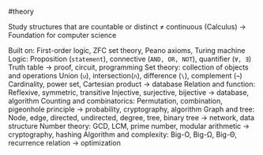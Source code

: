 #theory 

Study structures that are countable or distinct $\neq$ continuous (Calculus)
-> Foundation for computer science

Built on: First-order logic, ZFC set theory, Peano axioms, Turing machine
	Logic:
		Proposition (`statement`), connective (`AND, OR, NOT`), quantifier (`∀, ∃`)
		Truth table
		-> proof, circuit, programming
	Set theory: collection of objects and operations
		Union (`∪`), intersection(`∩`), difference (`\`), complement (`¬`)
		Cardinality, power set, Cartesian product
		-> database
	Relation and function:
		Reflexive, symmetric, transitive
		Injective, surjective, bijective
		-> database, algorithm
	Counting and combinatorics:
		Permutation, combination, pigeonhole principle
		-> probability, cryptography, algorithm
	Graph and tree:
		Node, edge, directed, undirected, degree, tree, binary tree
		-> network, data structure
	Number theory:
		GCD, LCM, prime number, modular arithmetic
		-> cryptography, hashing
	Algorithm and complexity:
		Big-O, Big-Ω, Big-Θ, recurrence relation
		-> optimization